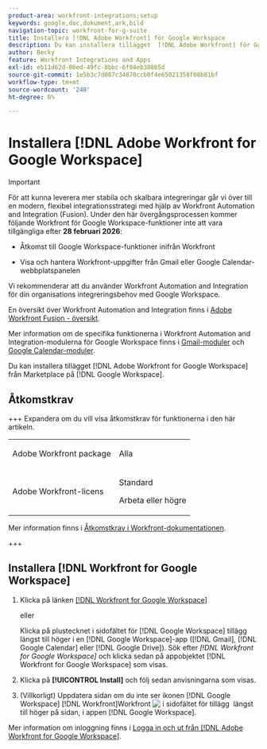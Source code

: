 ```yaml
---
product-area: workfront-integrations;setup
keywords: google,doc,dokument,ark,bild
navigation-topic: workfront-for-g-suite
title: Installera [!DNL Adobe Workfront] för Google Workspace
description: Du kan installera tillägget  [!DNL Adobe Workfront] för Google Workspace från Google Workspace Marketplace.
author: Becky
feature: Workfront Integrations and Apps
exl-id: eb11d62d-86ed-49fc-8bbc-6f04eb30865d
source-git-commit: 1e5b3c7d087c34870ccb0f4e65021358f08b81bf
workflow-type: tm+mt
source-wordcount: '248'
ht-degree: 0%

---
```


# Installera [!DNL Adobe Workfront for Google Workspace]

>[!IMPORTANT]
>
>För att kunna leverera mer stabila och skalbara integreringar går vi över till en modern, flexibel integrationsstrategi med hjälp av Workfront Automation and Integration (Fusion). Under den här övergångsprocessen kommer följande Workfront för Google Workspace-funktioner inte att vara tillgängliga efter **28 februari 2026**:
>
>* Åtkomst till Google Workspace-funktioner inifrån Workfront
>
>* Visa och hantera Workfront-uppgifter från Gmail eller Google Calendar-webbplatspanelen
>
>Vi rekommenderar att du använder Workfront Automation and Integration för din organisations integreringsbehov med Google Workspace.
>
>En översikt över Workfront Automation and Integration finns i [Adobe Workfront Fusion - översikt](https://experienceleague.adobe.com/en/docs/workfront-fusion/using/get-started-with-fusion/understand-workfront-fusion/workfront-fusion-overview).
>
>Mer information om de specifika funktionerna i Workfront Automation and Integration-modulerna för Google Workspace finns i [Gmail-moduler](https://experienceleague.adobe.com/en/docs/workfront-fusion/using/references/apps-and-their-modules/third-party-app-connectors/gmail-modules) och [Google Calendar-moduler](https://experienceleague.adobe.com/en/docs/workfront-fusion/using/references/apps-and-their-modules/third-party-app-connectors/google-calendar-modules).

Du kan installera tillägget [!DNL Adobe Workfront for Google Workspace] från Marketplace på [!DNL Google Workspace].

## Åtkomstkrav

+++ Expandera om du vill visa åtkomstkrav för funktionerna i den här artikeln.

<table style="table-layout:auto"> 
 <col> 
 <col> 
 <tbody> 
  <tr> 
   <td role="rowheader">Adobe Workfront package</td> 
   <td> <p>Alla</p> </td> 
  </tr> 
  <tr> 
   <td role="rowheader">Adobe Workfront-licens</td> 
   <td> <p>Standard</p><p>Arbeta eller högre</p>
  </tr> 
 </tbody> 
</table>

Mer information finns i [Åtkomstkrav i Workfront-dokumentationen](/help/quicksilver/administration-and-setup/add-users/access-levels-and-object-permissions/access-level-requirements-in-documentation.md).

+++

## Installera [!DNL Workfront for Google Workspace]

1. Klicka på länken [[!DNL Workfront for Google Workspace]](https://workspace.google.com/marketplace/app/adobe_workfront/811980987828)

   eller

   Klicka på plustecknet i sidofältet för [!DNL Google Workspace] tillägg längst till höger i en [!DNL Google Workspace]-app ([!DNL Gmail], [!DNL Google Calendar] eller [!DNL Google Drive]). Sök efter *[!DNL Workfront for Google Workspace]* och klicka sedan på appobjektet [!DNL Workfront for Google Workspace] som visas.

1. Klicka på **[!UICONTROL Install]** och följ sedan anvisningarna som visas.
1. (Villkorligt) Uppdatera sidan om du inte ser ikonen [!DNL Google Workspace] [!DNL Workfront]Workfront ![&#x200B; i sidofältet för tillägg &#x200B;](assets/wf-lion-icon.png) längst till höger på sidan, i appen [!DNL Google Workspace].

Mer information om inloggning finns i [Logga in och ut från  [!DNL Adobe Workfront for Google Workspace]](../../workfront-integrations-and-apps/workfront-for-g-suite/log-in-and-out-wf-for-gsuite.md).
